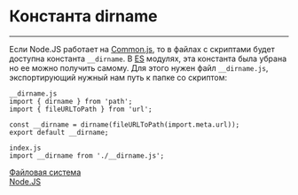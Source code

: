 # Константа dirname
____
Если Node.JS работает на [Common.js](../ecmaScript/commonjs.md), то в файлах с скриптами будет доступна константа `__dirname`. В [ES](../ecmaScript/ecmaScript.md) модулях, эта константа была убрана но ее можно получить самому. Для этого нужен файл `__dirname.js`, экспортирующий нужный нам путь к папке со скриптом:
```
__dirname.js
import { dirname } from 'path';
import { fileURLToPath } from 'url';

const __dirname = dirname(fileURLToPath(import.meta.url));
export default __dirname;

index.js
import __dirname from './__dirname.js';
```
[Файловая система](filesystem.md)<br>
[Node.JS](nodeJS.md)<br>
